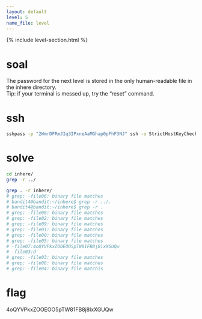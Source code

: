 ```yaml
---
layout: default
level: 5
name_file: level
---
```


{% include level-section.html %}

# soal
The password for the next level is stored in the only human-readable file in the inhere directory. \
Tip: if your terminal is messed up, try the “reset” command.

# ssh
```bash
sshpass -p "2WmrDFRmJIq3IPxneAaMGhap0pFhF3NJ" ssh -o StrictHostKeyChecking=no bandit4@bandit.labs.overthewire.org -p 2220
```

# solve
```bash
cd inhere/
grep -r ../

grep . -r inhere/
# grep: -file06: binary file matches
# bandit4@bandit:~/inhere$ grep -r ../.
# bandit4@bandit:~/inhere$ grep -r .
# grep: -file08: binary file matches
# grep: -file02: binary file matches
# grep: -file09: binary file matches
# grep: -file01: binary file matches
# grep: -file00: binary file matches
# grep: -file05: binary file matches
# -file07:4oQYVPkxZOOEOO5pTW81FB8j8lxXGUQw
# -file03:d
# grep: -file03: binary file matches
# grep: -file06: binary file matches
# grep: -file04: binary file matchis
```

# flag
4oQYVPkxZOOEOO5pTW81FB8j8lxXGUQw